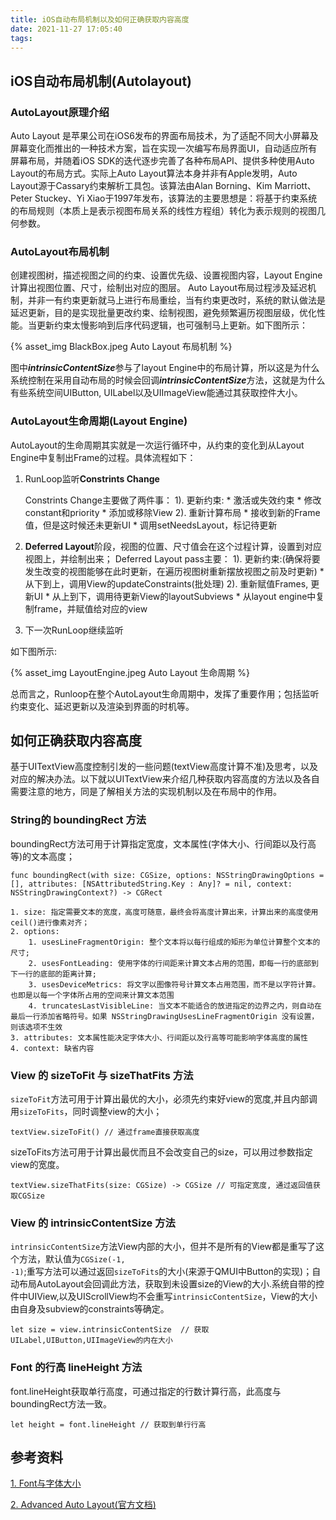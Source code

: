 ```yaml
---
title: iOS自动布局机制以及如何正确获取内容高度
date: 2021-11-27 17:05:40
tags:
---
```


## iOS自动布局机制(Autolayout)

### AutoLayout原理介绍

Auto Layout 是苹果公司在iOS6发布的界面布局技术，为了适配不同大小屏幕及屏幕变化而推出的一种技术方案，旨在实现一次编写布局界面UI，自动适应所有屏幕布局，并随着iOS SDK的迭代逐步完善了各种布局API、提供多种使用Auto Layout的布局方式。实际上Auto Layout算法本身并非有Apple发明，Auto Layout源于Cassary约束解析工具包。该算法由Alan Borning、Kim Marriott、Peter Stuckey、Yi Xiao于1997年发布，该算法的主要思想是：将基于约束系统的布局规则（本质上是表示视图布局关系的线性方程组）转化为表示规则的视图几何参数。

### AutoLayout布局机制

创建视图树，描述视图之间的约束、设置优先级、设置视图内容，Layout Engine计算出视图位置、尺寸，绘制出对应的图层。
Auto Layout布局过程涉及延迟机制，并非一有约束更新就马上进行布局重绘，当有约束更改时，系统的默认做法是延迟更新，目的是实现批量更改约束、绘制视图，避免频繁遍历视图层级，优化性能。当更新约束太慢影响到后序代码逻辑，也可强制马上更新。如下图所示：

{% asset_img BlackBox.jpeg Auto Layout 布局机制 %}

图中***intrinsicContentSize***参与了layout Engine中的布局计算，所以这是为什么系统控制在采用自动布局的时候会回调***intrinsicContentSize***方法，这就是为什么有些系统空间UIButton, UILabel以及UIImageView能通过其获取控件大小。

### AutoLayout生命周期(Layout Engine)

AutoLayout的生命周期其实就是一次运行循环中，从约束的变化到从Layout Engine中复制出Frame的过程。具体流程如下：
1. RunLoop监听**Constrints Change**

    Constrints Change主要做了两件事：
    1). 更新约束:
        * 激活或失效约束
        * 修改constant和priority
        * 添加或移除View
    2). 重新计算布局
        * 接收到新的Frame值，但是这时候还未更新UI
        * 调用setNeedsLayout，标记待更新

2. **Deferred Layout**阶段，视图的位置、尺寸值会在这个过程计算，设置到对应视图上，并绘制出来；
    Deferred Layout pass主要：
    1). 更新约束:(确保将要发生改变的视图能够在此时更新，在遍历视图树重新摆放视图之前及时更新)
        * 从下到上，调用View的updateConstraints(批处理)
    2). 重新赋值Frames, 更新UI
        * 从上到下，调用待更新View的layoutSubviews
        * 从layout engine中复制frame，并赋值给对应的view
3. 下一次RunLoop继续监听


如下图所示: 

{% asset_img LayoutEngine.jpeg Auto Layout 生命周期 %}

总而言之，Runloop在整个AutoLayout生命周期中，发挥了重要作用；包括监听约束变化、延迟更新以及渲染到界面的时机等。

## 如何正确获取内容高度

基于UITextView高度控制引发的一些问题(textView高度计算不准)及思考，以及对应的解决办法。以下就以UITextView来介绍几种获取内容高度的方法以及各自需要注意的地方，同是了解相关方法的实现机制以及在布局中的作用。

### String的 boundingRect 方法

boundingRect方法可用于计算指定宽度，文本属性(字体大小、行间距以及行高等)的文本高度；

```
func boundingRect(with size: CGSize, options: NSStringDrawingOptions = [], attributes: [NSAttributedString.Key : Any]? = nil, context: NSStringDrawingContext?) -> CGRect
```
    1. size: 指定需要文本的宽度，高度可随意，最终会将高度计算出来，计算出来的高度使用ceil()进行像素对齐；
    2. options:  
        1. usesLineFragmentOrigin: 整个文本将以每行组成的矩形为单位计算整个文本的尺寸;
        2. usesFontLeading: 使用字体的行间距来计算文本占用的范围，即每一行的底部到下一行的底部的距离计算;
        3. usesDeviceMetrics: 将文字以图像符号计算文本占用范围，而不是以字符计算。也即是以每一个字体所占用的空间来计算文本范围  
        4. truncatesLastVisibleLine: 当文本不能适合的放进指定的边界之内，则自动在最后一行添加省略符号。如果 NSStringDrawingUsesLineFragmentOrigin 没有设置，则该选项不生效
    3. attributes: 文本属性能决定字体大小、行间距以及行高等可能影响字体高度的属性
    4. context: 缺省内容

### View 的 sizeToFit 与 sizeThatFits 方法

<code>sizeToFit</code>方法可用于计算出最优的大小，必须先约束好view的宽度,并且内部调用<code>sizeToFits</code>，同时调整view的大小；

```
textView.sizeToFit() // 通过frame直接获取高度
```

sizeToFits方法可用于计算出最优而且不会改变自己的size，可以用过参数指定view的宽度。

```
textView.sizeThatFits(size: CGSize) -> CGSize // 可指定宽度, 通过返回值获取CGSize
```

### View 的 intrinsicContentSize 方法

<code>intrinsicContentSize</code>方法View内部的大小，但并不是所有的View都是重写了这个方法，默认值为<code>CGSize(-1, -1)</code>;重写方法可以通过返回<code>sizeToFits</code>的大小(来源于QMUI中Button的实现)；自动布局AutoLayout会回调此方法，获取到未设置size的View的大小.系统自带的控件中UIView,以及UIScrollView均不会重写<code>intrinsicContentSize</code>，View的大小由自身及subview的constraints等确定。

```
let size = view.intrinsicContentSize  // 获取UILabel,UIButton,UIImageView的内在大小
```

### Font 的行高 lineHeight 方法

font.lineHeight获取单行高度，可通过指定的行数计算行高，此高度与boundingRect方法一致。
```
let height = font.lineHeight // 获取到单行行高
```

## 参考资料

[1. Font与字体大小](http://www.saitjr.com/ios/textlayout-font-and-size.html#%E5%AD%97%E4%BD%93%E5%A4%A7%E5%B0%8F%E8%AE%A1%E7%AE%97)

[2. Advanced Auto Layout(官方文档)](https://developer.apple.com/library/archive/documentation/UserExperience/Conceptual/AutolayoutPG/ModifyingConstraints.html#//apple_ref/doc/uid/TP40010853-CH29-SW1)
